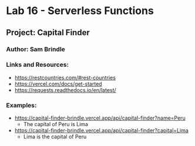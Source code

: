 # Lab 16 - Serverless Functions
## Project: Capital Finder
### Author: Sam Brindle

### Links and Resources:
* https://restcountries.com/#rest-countries
* https://vercel.com/docs/get-started
* https://requests.readthedocs.io/en/latest/

### Examples:
* https://capital-finder-brindle.vercel.app/api/capital-finder?name=Peru
  * The capital of Peru is Lima
* https://capital-finder-brindle.vercel.app/api/capital-finder?capital=Lima
  * Lima is the capital of Peru
